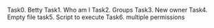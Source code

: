 Task0. Betty
Task1. Who am I
Task2. Groups
Task3. New owner
Task4. Empty file
task5. Script to execute
Task6. multiple permissions

